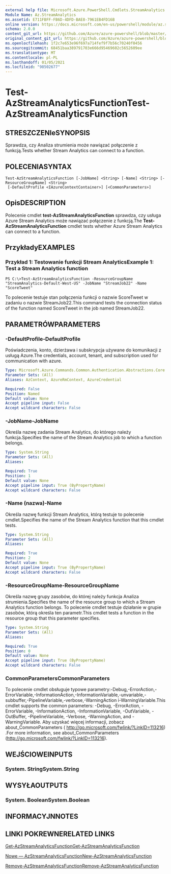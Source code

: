 ```yaml
---
external help file: Microsoft.Azure.PowerShell.Cmdlets.StreamAnalytics.dll-Help.xml
Module Name: Az.StreamAnalytics
ms.assetid: E711FBFF-FB6D-4DFD-BAE8-7961EB4FD16B
online version: https://docs.microsoft.com/en-us/powershell/module/az.streamanalytics/test-azstreamanalyticsfunction
schema: 2.0.0
content_git_url: https://github.com/Azure/azure-powershell/blob/master/src/StreamAnalytics/StreamAnalytics/help/Test-AzStreamAnalyticsFunction.md
original_content_git_url: https://github.com/Azure/azure-powershell/blob/master/src/StreamAnalytics/StreamAnalytics/help/Test-AzStreamAnalyticsFunction.md
ms.openlocfilehash: 1f2c7e653e96f697a714fef9f7b56c70240f0456
ms.sourcegitcommit: 68451baa389791703e666d95469602c5652609ee
ms.translationtype: MT
ms.contentlocale: pl-PL
ms.lasthandoff: 01/05/2021
ms.locfileid: "98502677"
---
```

# <span data-ttu-id="21953-101">Test-AzStreamAnalyticsFunction</span><span class="sxs-lookup"><span data-stu-id="21953-101">Test-AzStreamAnalyticsFunction</span></span>

## <span data-ttu-id="21953-102">STRESZCZENIe</span><span class="sxs-lookup"><span data-stu-id="21953-102">SYNOPSIS</span></span>
<span data-ttu-id="21953-103">Sprawdza, czy Analiza strumienia może nawiązać połączenie z funkcją.</span><span class="sxs-lookup"><span data-stu-id="21953-103">Tests whether Stream Analytics can connect to a function.</span></span>

## <span data-ttu-id="21953-104">POLECENIA</span><span class="sxs-lookup"><span data-stu-id="21953-104">SYNTAX</span></span>

```
Test-AzStreamAnalyticsFunction [-JobName] <String> [-Name] <String> [-ResourceGroupName] <String>
 [-DefaultProfile <IAzureContextContainer>] [<CommonParameters>]
```

## <span data-ttu-id="21953-105">Opis</span><span class="sxs-lookup"><span data-stu-id="21953-105">DESCRIPTION</span></span>
<span data-ttu-id="21953-106">Polecenie cmdlet **test-AzStreamAnalyticsFunction** sprawdza, czy usługa Azure Stream Analytics może nawiązać połączenie z funkcją.</span><span class="sxs-lookup"><span data-stu-id="21953-106">The **Test-AzStreamAnalyticsFunction** cmdlet tests whether Azure Stream Analytics can connect to a function.</span></span>

## <span data-ttu-id="21953-107">Przykłady</span><span class="sxs-lookup"><span data-stu-id="21953-107">EXAMPLES</span></span>

### <span data-ttu-id="21953-108">Przykład 1: Testowanie funkcji Stream Analytics</span><span class="sxs-lookup"><span data-stu-id="21953-108">Example 1: Test a Stream Analytics function</span></span>
```
PS C:\>Test-AzStreamAnalyticsFunction -ResourceGroupName "StreamAnalytics-Default-West-US" -JobName "StreamJob22" -Name "ScoreTweet"
```

<span data-ttu-id="21953-109">To polecenie testuje stan połączenia funkcji o nazwie ScoreTweet w zadaniu o nazwie StreamJob22.</span><span class="sxs-lookup"><span data-stu-id="21953-109">This command tests the connection status of the function named ScoreTweet in the job named StreamJob22.</span></span>

## <span data-ttu-id="21953-110">PARAMETRÓW</span><span class="sxs-lookup"><span data-stu-id="21953-110">PARAMETERS</span></span>

### <span data-ttu-id="21953-111">-DefaultProfile</span><span class="sxs-lookup"><span data-stu-id="21953-111">-DefaultProfile</span></span>
<span data-ttu-id="21953-112">Poświadczenia, konto, dzierżawa i subskrypcja używane do komunikacji z usługą Azure.</span><span class="sxs-lookup"><span data-stu-id="21953-112">The credentials, account, tenant, and subscription used for communication with azure.</span></span>

```yaml
Type: Microsoft.Azure.Commands.Common.Authentication.Abstractions.Core.IAzureContextContainer
Parameter Sets: (All)
Aliases: AzContext, AzureRmContext, AzureCredential

Required: False
Position: Named
Default value: None
Accept pipeline input: False
Accept wildcard characters: False
```

### <span data-ttu-id="21953-113">-JobName</span><span class="sxs-lookup"><span data-stu-id="21953-113">-JobName</span></span>
<span data-ttu-id="21953-114">Określa nazwę zadania Stream Analytics, do którego należy funkcja.</span><span class="sxs-lookup"><span data-stu-id="21953-114">Specifies the name of the Stream Analytics job to which a function belongs.</span></span>

```yaml
Type: System.String
Parameter Sets: (All)
Aliases:

Required: True
Position: 1
Default value: None
Accept pipeline input: True (ByPropertyName)
Accept wildcard characters: False
```

### <span data-ttu-id="21953-115">-Name (nazwa)</span><span class="sxs-lookup"><span data-stu-id="21953-115">-Name</span></span>
<span data-ttu-id="21953-116">Określa nazwę funkcji Stream Analytics, którą testuje to polecenie cmdlet.</span><span class="sxs-lookup"><span data-stu-id="21953-116">Specifies the name of the Stream Analytics function that this cmdlet tests.</span></span>

```yaml
Type: System.String
Parameter Sets: (All)
Aliases:

Required: True
Position: 2
Default value: None
Accept pipeline input: True (ByPropertyName)
Accept wildcard characters: False
```

### <span data-ttu-id="21953-117">-ResourceGroupName</span><span class="sxs-lookup"><span data-stu-id="21953-117">-ResourceGroupName</span></span>
<span data-ttu-id="21953-118">Określa nazwę grupy zasobów, do której należy funkcja Analiza strumienia.</span><span class="sxs-lookup"><span data-stu-id="21953-118">Specifies the name of the resource group to which a Stream Analytics function belongs.</span></span>
<span data-ttu-id="21953-119">To polecenie cmdlet testuje działanie w grupie zasobów, którą określa ten parametr.</span><span class="sxs-lookup"><span data-stu-id="21953-119">This cmdlet tests a function in the resource group that this parameter specifies.</span></span>

```yaml
Type: System.String
Parameter Sets: (All)
Aliases:

Required: True
Position: 0
Default value: None
Accept pipeline input: True (ByPropertyName)
Accept wildcard characters: False
```

### <span data-ttu-id="21953-120">CommonParameters</span><span class="sxs-lookup"><span data-stu-id="21953-120">CommonParameters</span></span>
<span data-ttu-id="21953-121">To polecenie cmdlet obsługuje typowe parametry:-Debug,-ErrorAction,-ErrorVariable,-InformationAction,-InformationVariable,-unvariable,-subbuffer,-PipelineVariable,-verbose,-WarningAction i-WarningVariable.</span><span class="sxs-lookup"><span data-stu-id="21953-121">This cmdlet supports the common parameters: -Debug, -ErrorAction, -ErrorVariable, -InformationAction, -InformationVariable, -OutVariable, -OutBuffer, -PipelineVariable, -Verbose, -WarningAction, and -WarningVariable.</span></span> <span data-ttu-id="21953-122">Aby uzyskać więcej informacji, zobacz about_CommonParameters ( http://go.microsoft.com/fwlink/?LinkID=113216) .</span><span class="sxs-lookup"><span data-stu-id="21953-122">For more information, see about_CommonParameters (http://go.microsoft.com/fwlink/?LinkID=113216).</span></span>

## <span data-ttu-id="21953-123">WEJŚCIOWE</span><span class="sxs-lookup"><span data-stu-id="21953-123">INPUTS</span></span>

### <span data-ttu-id="21953-124">System. String</span><span class="sxs-lookup"><span data-stu-id="21953-124">System.String</span></span>

## <span data-ttu-id="21953-125">WYSYŁA</span><span class="sxs-lookup"><span data-stu-id="21953-125">OUTPUTS</span></span>

### <span data-ttu-id="21953-126">System. Boolean</span><span class="sxs-lookup"><span data-stu-id="21953-126">System.Boolean</span></span>

## <span data-ttu-id="21953-127">INFORMACYJN</span><span class="sxs-lookup"><span data-stu-id="21953-127">NOTES</span></span>

## <span data-ttu-id="21953-128">LINKI POKREWNE</span><span class="sxs-lookup"><span data-stu-id="21953-128">RELATED LINKS</span></span>

[<span data-ttu-id="21953-129">Get-AzStreamAnalyticsFunction</span><span class="sxs-lookup"><span data-stu-id="21953-129">Get-AzStreamAnalyticsFunction</span></span>](./Get-AzStreamAnalyticsFunction.md)

[<span data-ttu-id="21953-130">Nowe — AzStreamAnalyticsFunction</span><span class="sxs-lookup"><span data-stu-id="21953-130">New-AzStreamAnalyticsFunction</span></span>](./New-AzStreamAnalyticsFunction.md)

[<span data-ttu-id="21953-131">Remove-AzStreamAnalyticsFunction</span><span class="sxs-lookup"><span data-stu-id="21953-131">Remove-AzStreamAnalyticsFunction</span></span>](./Remove-AzStreamAnalyticsFunction.md)


